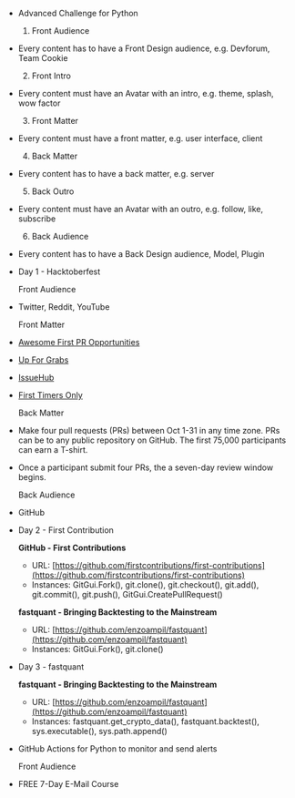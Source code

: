 - Advanced Challenge for Python
  
  1. Front Audience
- Every content has to have a Front Design audience, e.g. Devforum, Team Cookie
  
  2. Front Intro
- Every content must have an Avatar with an intro, e.g. theme, splash, wow factor
  
  3. Front Matter
- Every content must have a front matter, e.g. user interface, client
  
  4. Back Matter
- Every content has to have a back matter, e.g. server
  
  5. Back Outro
- Every content must have an Avatar with an outro, e.g. follow, like, subscribe
  
  6. Back Audience
- Every content has to have a Back Design audience, Model, Plugin
- Day 1 - Hacktoberfest
  
  Front Audience
- Twitter, Reddit, YouTube
  
  Front Matter
- [Awesome First PR Opportunities](https://github.com/mungell/awesome-for-beginners)
- [Up For Grabs](https://up-for-grabs.net/#/)
- [IssueHub](http://issuehub.io/)
- [First Timers Only](https://www.firsttimersonly.com/)
  
  
  
  Back Matter
- Make four pull requests (PRs) between Oct 1-31 in any time zone. PRs can be to any public repository on GitHub. The first 75,000 participants can earn a T-shirt.
- Once a participant submit four PRs, the a seven-day review window begins.
  
  Back Audience
- GitHub
- Day 2 - First Contribution
  
  **GitHub - First Contributions**
  
  * URL: [https://github.com/firstcontributions/first-contributions](https://github.com/firstcontributions/first-contributions)
  * Instances: GitGui.Fork(), git.clone(), git.checkout(), git.add(), git.commit(), git.push(), GitGui.CreatePullRequest()
  
  **fastquant - Bringing Backtesting to the Mainstream**
  
  * URL: [https://github.com/enzoampil/fastquant](https://github.com/enzoampil/fastquant) 
  * Instances: GitGui.Fork(), git.clone()
- Day 3 - fastquant
  
  **fastquant - Bringing Backtesting to the Mainstream**
  
  * URL: [https://github.com/enzoampil/fastquant](https://github.com/enzoampil/fastquant) 
  * Instances: fastquant.get_crypto_data(), fastquant.backtest(), sys.executable(), sys.path.append()
- GitHub Actions for Python to monitor and send alerts
  
  Front Audience
- FREE 7-Day E-Mail Course